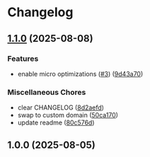 # Changelog

## [1.1.0](https://github.com/ALameLlama/carapace/compare/v1.0.0...v1.1.0) (2025-08-08)


### Features

* enable micro optimizations ([#3](https://github.com/ALameLlama/carapace/issues/3)) ([9d43a70](https://github.com/ALameLlama/carapace/commit/9d43a70b27923728a0d059e86cd746d56b2316d2))


### Miscellaneous Chores

* clear CHANGELOG ([8d2aefd](https://github.com/ALameLlama/carapace/commit/8d2aefd6e439443ef16f567c1c38249005ede4a7))
* swap to custom domain ([50ca170](https://github.com/ALameLlama/carapace/commit/50ca17003ee679447316a76ea35e7113e37643aa))
* update readme ([80c576d](https://github.com/ALameLlama/carapace/commit/80c576dfe31c2c5b76b49f101a3f80c012da6a4b))

## 1.0.0 (2025-08-05)
